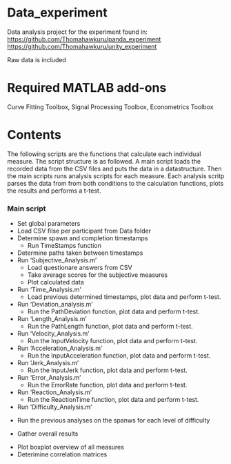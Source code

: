 # Data_experiment
Data analysis project for the experiment found in:  
https://github.com/Thomahawkuru/panda_experiment  
https://github.com/Thomahawkuru/unity_experiment  

Raw data is included

# Required MATLAB add-ons
Curve Fitting Toolbox, Signal Processing Toolbox, Econometrics Toolbox

# Contents
The following scripts are the functions that calculate each individual measure. The script structure is as followed. A main script loads the recorded data from the CSV files and puts the data in a datastructure. Then the main scripts runs analysis scripts for each measure. Each analysis scritp parses the data from from both conditions to the calculation functions, plots the results and performs a t-test.

### Main script
* Set global parameters
*	Load CSV filse per participant from Data folder
* Determine spawn and completion timestamps
  - Run TimeStamps function    
* Determine paths taken between timestamps
* Run ‘Subjective_Analysis.m’
  - Load questionare answers from CSV
  - Take average scores for the subjective measures
  - Plot calculated data
* Run ‘Time_Analysis.m'
  - Load previous determined timestamps, plot data and perform t-test.
* Run ‘Deviation_analysis.m’
  - Run the PathDeviation function, plot data and perform t-test.
* Run ‘Length_Analysis.m’
  - Run the PathLength function, plot data and perform t-test.
* Run ‘Velocity_Analysis.m’
  - Run the InputVelocity function, plot data and perform t-test.
* Run ‘Acceleration_Analysis.m’
  - Run the InputAcceleration function, plot data and perform t-test.
* Run ‘Jerk_Analysis.m’
  - Run the InputJerk function, plot data and perform t-test.
* Run ‘Error_Analysis.m’
  - Run the ErrorRate function, plot data and perform t-test.
* Run ‘Reaction_Analysis.m’
  - Run the ReactionTime function, plot data and perform t-test.
*	Run ‘Difficulty_Analysis.m’
  - Run the previous analyses on the spanws for each level of difficulty
*	Gather overall results
  - Plot boxplot overview of all measures
  - Deterimine correlation matrices
